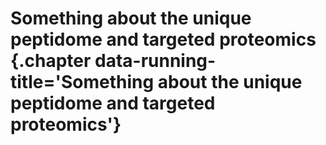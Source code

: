 # Something about the unique peptidome and targeted proteomics {.chapter data-running-title='Something about the unique peptidome and targeted proteomics'}

